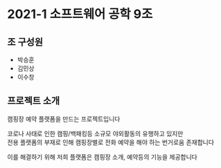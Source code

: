 # 2021-1 소프트웨어 공학 9조

## 조 구성원

- 박승훈
- 김민상
- 이수창

## 프로젝트 소개

캠핑장 예약 플랫폼을 만드는 프로젝트입니다

코로나 사태로 인한 캠핑/백패킹등 소규모 야외활동의 유행하고 있지만  
전용 플랫폼의 부재로 인해 캠핑장별로 전화 예약을 해야 하는 번거로움 존재합니다
 
이를 해결하기 위해 저희 플랫폼은 캠핑장 소개, 예약등의 기능을 제공합니다
